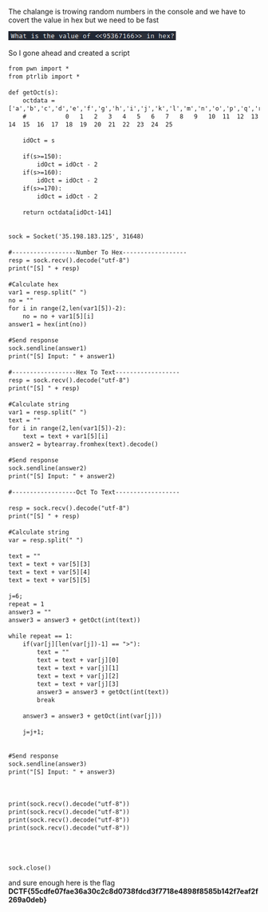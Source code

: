 The chalange is trowing random numbers in the console and we have to covert the value in hex but we need to be fast

![img](https://raw.githubusercontent.com/L1ghtDream/cyberedu/master/base/images/1.png?raw=true)

So I gone ahead and created a script

```
from pwn import *
from ptrlib import *

def getOct(s):
    octdata = ['a','b','c','d','e','f','g','h','i','j','k','l','m','n','o','p','q','r','s','t','u','v','w','x','y','z']
    #           0   1   2   3   4   5   6   7   8   9   10  11  12  13  14  15  16  17  18  19  20  21  22  23  24  25

    idOct = s

    if(s>=150):
        idOct = idOct - 2
    if(s>=160):
        idOct = idOct - 2
    if(s>=170):
        idOct = idOct - 2
        
    return octdata[idOct-141]


sock = Socket('35.198.183.125', 31648)

#------------------Number To Hex------------------
resp = sock.recv().decode("utf-8")
print("[S] " + resp)

#Calculate hex
var1 = resp.split(" ")
no = ""
for i in range(2,len(var1[5])-2):
    no = no + var1[5][i]
answer1 = hex(int(no))

#Send response
sock.sendline(answer1)
print("[S] Input: " + answer1)

#------------------Hex To Text------------------
resp = sock.recv().decode("utf-8")
print("[S] " + resp)

#Calculate string
var1 = resp.split(" ")
text = ""
for i in range(2,len(var1[5])-2):
    text = text + var1[5][i]
answer2 = bytearray.fromhex(text).decode()
    
#Send response
sock.sendline(answer2)
print("[S] Input: " + answer2)

#------------------Oct To Text------------------

resp = sock.recv().decode("utf-8")
print("[S] " + resp)

#Calculate string
var = resp.split(" ")

text = ""
text = text + var[5][3]
text = text + var[5][4]
text = text + var[5][5]

j=6;
repeat = 1
answer3 = ""
answer3 = answer3 + getOct(int(text))

while repeat == 1:
    if(var[j][len(var[j])-1] == ">"):
        text = ""
        text = text + var[j][0]
        text = text + var[j][1]
        text = text + var[j][2]
        text = text + var[j][3]
        answer3 = answer3 + getOct(int(text))
        break
        
    answer3 = answer3 + getOct(int(var[j]))
    
    j=j+1;


#Send response
sock.sendline(answer3)
print("[S] Input: " + answer3)



print(sock.recv().decode("utf-8"))
print(sock.recv().decode("utf-8"))
print(sock.recv().decode("utf-8"))
print(sock.recv().decode("utf-8"))




sock.close()
```

and sure enough here is the flag **DCTF{55cdfe07fae36a30c2c8d0738fdcd3f7718e4898f8585b142f7eaf2f269a0deb}**